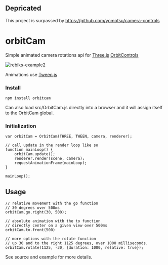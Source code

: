 ## Depricated
This project is surpassed by https://github.com/yomotsu/camera-controls

# orbitCam
Simple animated camera rotations api for [Three.js](https://threejs.org/) [OrbitControls](https://github.com/mattdesl/three-orbit-controls)

![rebiks-example2](https://user-images.githubusercontent.com/232036/30819012-f97e7cac-a1e2-11e7-89d9-229fb802b6cc.gif)

Animations use [Tween.js](https://github.com/tweenjs/tween.js/)

### Install
```
npm install orbitcam
```
Can also load src/OrbitCam.js directly into a browser and it will assign itself to the OrbitCam global.


### Initialization
```
var orbitCam = OrbitCam(THREE, TWEEN, camera, renderer);

// call update in the render loop like so
function mainLoop() {
    orbitCam.update();
    renderer.render(scene, camera);
    requestAnimationFrame(mainLoop);
}

mainLoop();

```

## Usage
```
// relative movement with the go function
// 30 degrees over 500ms
orbitCam.go.right(30, 500);

// absolute animation with the to function
// directly center on a given view over 500ms
orbitCam.to.front(500)

// more options with the rotate function
// up 30 and to the right 1125 degrees, over 1000 milliseconds.
orbitCam.rotate(1125, -30, {duration: 1000, relative: true});
```

See source and example for more details.

